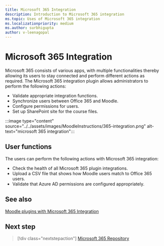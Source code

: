 ```yaml
---
title: Microsoft 365 Integration
description: Introduction to Microsoft 365 integration
ms.topic: Uses of Microsoft 365 integration
ms.localizationpriority: medium
ms.author: surbhigupta
author: v-leenagopal
---
```


# Microsoft 365 Integration

Microsoft 365 consists of various apps, with multiple functionalities thereby allowing its users to stay connected and perform different actions as required. The Microsoft 365 integration plugin allows administrators to perform the following actions:

* Validate appropriate integration functions.
* Synchronize users between Office 365 and Moodle.
* Configure permissions for users.
* Set up SharePoint site for the course files.

:::image type="content" source="../../assets/images/MoodleInstructions/365-integration.png" alt-text="microsoft 365 integration":::

## User functions

The users can perform the following actions with Microsoft 365 integration:

* Check the health of all Microsoft 365 plugin integrations.
* Upload a CSV file that shows how Moodle users match to Office 365 users.
* Validate that Azure AD permissions are configured appropriately.

## See also

[Moodle plugins with Microsoft 365 Integration](https://moodle.org/plugins/local_o365)

## Next step

> [!div class="nextstepaction"]
> [Microsoft 365 Repository](/teamblog)
